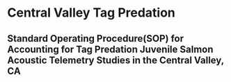 # Central Valley Tag Predation 
## Standard Operating Procedure(SOP) for Accounting for Tag Predation Juvenile Salmon Acoustic Telemetry Studies in the Central Valley, CA

